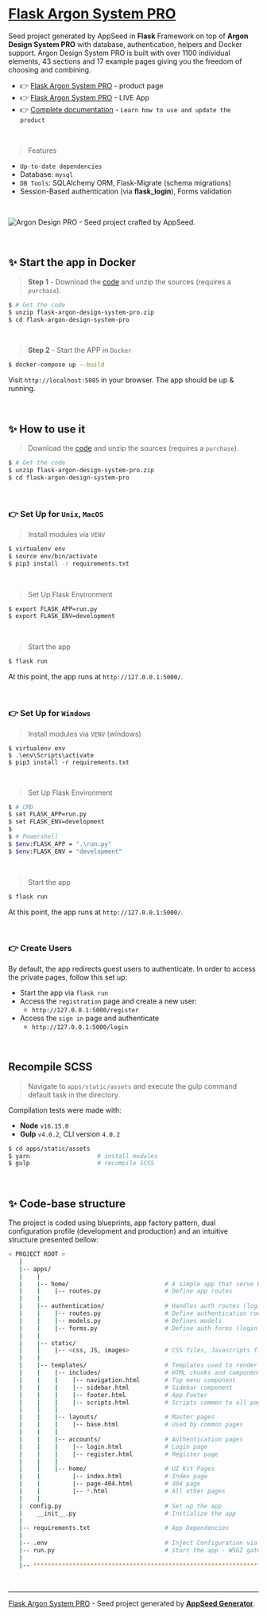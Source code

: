 # [Flask Argon System PRO](https://appseed.us/product/argon-design-system-pro/flask/)

Seed project generated by AppSeed in **Flask** Framework on top of **Argon Design System PRO** with database, authentication, helpers and Docker support. Argon Design System PRO is built with over 1100 individual elements, 43 sections and 17 example pages giving you the freedom of choosing and combining. 

- 👉 [Flask Argon System PRO](https://appseed.us/product/argon-design-system-pro/flask/) - product page
- 👉 [Flask Argon System PRO](https://flask-argon-design-system-pro.appseed-srv1.com/) - LIVE App
- 👉 [Complete documentation](https://docs.appseed.us/boilerplate-code/flask) - `Learn how to use and update the product`
  
<br />

> Features

- `Up-to-date dependencies`
- Database: `mysql`
- `DB Tools`: SQLAlchemy ORM, Flask-Migrate (schema migrations)
- Session-Based authentication (via **flask_login**), Forms validation

<br />

![Argon Design PRO - Seed project crafted by AppSeed.](https://user-images.githubusercontent.com/51070104/187922792-7f7c8bb9-25a5-4129-a0fe-6bbfba82501d.png)

<br />

## ✨ Start the app in Docker

> **Step 1** - Download the [code](https://appseed.us/product/argon-design-system-pro/flask/) and unzip the sources (requires a `purchase`). 

```bash
$ # Get the code
$ unzip flask-argon-design-system-pro.zip
$ cd flask-argon-design-system-pro
```

<br />

> **Step 2** - Start the APP in `Docker`

```bash
$ docker-compose up --build 
```

Visit `http://localhost:5085` in your browser. The app should be up & running.

<br />


## ✨ How to use it

> Download the [code](https://appseed.us/product/argon-design-system-pro/flask/) and unzip the sources (requires a `purchase`). 

```bash
$ # Get the code
$ unzip flask-argon-design-system-pro.zip
$ cd flask-argon-design-system-pro
```

<br />

### 👉 Set Up for `Unix`, `MacOS` 

> Install modules via `VENV`  

```bash
$ virtualenv env
$ source env/bin/activate
$ pip3 install -r requirements.txt
```

<br />

> Set Up Flask Environment

```bash
$ export FLASK_APP=run.py
$ export FLASK_ENV=development
```

<br />

> Start the app

```bash
$ flask run
```

At this point, the app runs at `http://127.0.0.1:5000/`. 

<br />

### 👉 Set Up for `Windows` 

> Install modules via `VENV` (windows) 

```
$ virtualenv env
$ .\env\Scripts\activate
$ pip3 install -r requirements.txt
```

<br />

> Set Up Flask Environment

```bash
$ # CMD 
$ set FLASK_APP=run.py
$ set FLASK_ENV=development
$
$ # Powershell
$ $env:FLASK_APP = ".\run.py"
$ $env:FLASK_ENV = "development"
```

<br />

> Start the app

```bash
$ flask run
```

At this point, the app runs at `http://127.0.0.1:5000/`. 

<br />

### 👉 Create Users

By default, the app redirects guest users to authenticate. In order to access the private pages, follow this set up: 

- Start the app via `flask run`
- Access the `registration` page and create a new user:
  - `http://127.0.0.1:5000/register`
- Access the `sign in` page and authenticate
  - `http://127.0.0.1:5000/login`

<br />

## Recompile SCSS

> Navigate to `apps/static/assets` and execute the gulp command default task in the directory. 

Compilation tests were made with:

- **Node** `v16.15.0`
- **Gulp** `v4.0.2`, CLI version `4.0.2`

```bash
$ cd apps/static/assets
$ yarn                   # install modules
$ gulp                   # recompile SCSS
```

<br />

## ✨ Code-base structure

The project is coded using blueprints, app factory pattern, dual configuration profile (development and production) and an intuitive structure presented bellow:

```bash
< PROJECT ROOT >
   |
   |-- apps/
   |    |
   |    |-- home/                           # A simple app that serve HTML files
   |    |    |-- routes.py                  # Define app routes
   |    |
   |    |-- authentication/                 # Handles auth routes (login and register)
   |    |    |-- routes.py                  # Define authentication routes  
   |    |    |-- models.py                  # Defines models  
   |    |    |-- forms.py                   # Define auth forms (login and register) 
   |    |
   |    |-- static/
   |    |    |-- <css, JS, images>          # CSS files, Javascripts files
   |    |
   |    |-- templates/                      # Templates used to render pages
   |    |    |-- includes/                  # HTML chunks and components
   |    |    |    |-- navigation.html       # Top menu component
   |    |    |    |-- sidebar.html          # Sidebar component
   |    |    |    |-- footer.html           # App Footer
   |    |    |    |-- scripts.html          # Scripts common to all pages
   |    |    |
   |    |    |-- layouts/                   # Master pages
   |    |    |    |-- base.html             # Used by common pages
   |    |    |
   |    |    |-- accounts/                  # Authentication pages
   |    |    |    |-- login.html            # Login page
   |    |    |    |-- register.html         # Register page
   |    |    |
   |    |    |-- home/                      # UI Kit Pages
   |    |         |-- index.html            # Index page
   |    |         |-- page-404.html         # 404 page
   |    |         |-- *.html                # All other pages
   |    |    
   |  config.py                             # Set up the app
   |    __init__.py                         # Initialize the app
   |
   |-- requirements.txt                     # App Dependencies
   |
   |-- .env                                 # Inject Configuration via Environment
   |-- run.py                               # Start the app - WSGI gateway
   |
   |-- ************************************************************************
```

<br />

---
 [Flask Argon System PRO](https://appseed.us/product/argon-design-system-pro/flask/) - Seed project generated by **[AppSeed Generator](https://appseed.us/generator/)**.
